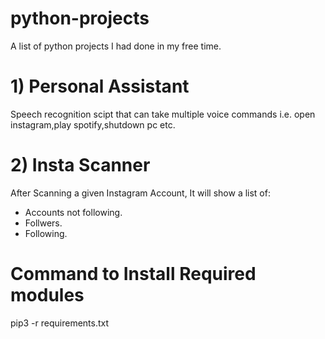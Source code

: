 # python-projects
  A list of python projects I had done in my free time.
  
# 1) Personal Assistant
Speech recognition scipt that can take multiple voice commands i.e. open instagram,play spotify,shutdown pc etc.

# 2) Insta Scanner
After Scanning a given Instagram Account, It will show a list of: 
- Accounts not following.
- Follwers. 
- Following.

# Command to Install Required modules
pip3 -r requirements.txt
